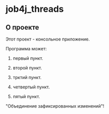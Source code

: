 # job4j_threads

## О проекте

Этот проект - консольное приложение. 

Программа может:

1. первый пункт.

2. второй пункт.

3. трктий пункт.

4. четвертый пункт.

5. пятый пункт.

"Объединение зафиксированных изменений"!